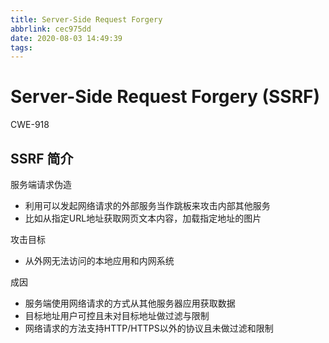 ```yaml
---
title: Server-Side Request Forgery
abbrlink: cec975dd
date: 2020-08-03 14:49:39
tags:
---
```


# Server-Side Request Forgery (SSRF)

CWE-918

## SSRF 简介

服务端请求伪造

-   利用可以发起网络请求的外部服务当作跳板来攻击内部其他服务
-   比如从指定URL地址获取网页文本内容，加载指定地址的图片

攻击目标

-   从外网无法访问的本地应用和内网系统

成因

-   服务端使用网络请求的方式从其他服务器应用获取数据
-   目标地址用户可控且未对目标地址做过滤与限制
-   网络请求的方法支持HTTP/HTTPS以外的协议且未做过滤和限制

